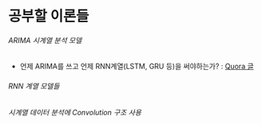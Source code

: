# 공부할 이론들

###### ARIMA 시계열 분석 모델

* 언제 ARIMA를 쓰고 언제 RNN계열(LSTM, GRU 등)을 써야하는가? : [Quora 글](https://www.quora.com/When-should-I-use-an-RNN-LSTM-and-when-to-use-ARIMA-for-a-time-series-forecasting-problem-What-is-the-relation-between-them)

###### RNN 계열 모델들

###### 시계열 데이터 분석에 Convolution 구조 사용
